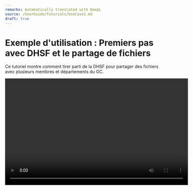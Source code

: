 ```yaml
---
remarks: Automatically translated with DeepL
source: /UserGuide/Tutorials/UseCase1.md
draft: true
---
```


# Exemple d'utilisation : Premiers pas avec DHSF et le partage de fichiers

Ce tutoriel montre comment tirer parti de la DHSF pour partager des fichiers avec plusieurs membres et départements du GC.

<video width="600" height="350" controls>
    <source src="/api/media/usecase1-101.mp4" type="video/mp4">
    Votre navigateur ne prend pas en charge la balise vidéo.
</video>
